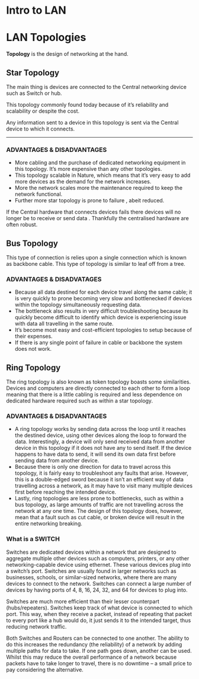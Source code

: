 # Intro to LAN

# LAN Topologies

**Topology** is the design of networking at the hand.

## Star Topology

The main thing is devices are connected to the Central networking device such as Switch or hub.

This topology commonly found today because of it’s reliability and scalability or despite the cost.

Any information sent to a device in this topology is sent via the Central device to which it connects.

---

### ADVANTAGES & DISADVANTAGES

- More cabling and the purchase of dedicated networking equipment in this topology. It’s more expensive than any other topologies.
- This topology scalable in Nature, which means that it’s very easy to add more devices as the demand for the network increases.
- More the network scales more the maintenance required to keep the network functional.
- Further more star topology is prone to failure , abeit reduced.

If the Central hardware that connects devices fails there devices will no longer be to receive or send data . Thankfully the centralised hardware are often robust.

## Bus Topology

This type of connection is relies upon a single connection which is known as backbone cable. This type of topology is similar to leaf off from a tree.

### ADVANTAGES & DISADVATAGES

- Because all data destined for each device travel along the same cable; it is very quickly to prone becoming very slow and bottlenecked if devices within the topology simultaneously requesting data.
- The bottleneck also results in very difficult troubleshooting because its quickly become difficult to identify which device is experiencing issue with data all travelling in the same route.
- It’s become most easy and cost-efficient topologies to setup because of their expenses.
- If there is any single point of failure in cable or backbone the system does not work.

## Ring Topology

The ring topology is also known as token topology boasts some similarities. Devices and computers are directly connected to each other to form a loop meaning that there is a little cabling is required and less dependence on dedicated hardware required such as within a star topology.

### ADVANTAGES & DISADVANTAGES

- A ring topology works by sending data across the loop until it reaches the destined device, using other devices along the loop to forward the data. Interestingly, a device will only send received data from another device in this topology if it does not have any to send itself. If the device happens to have data to send, it will send its own data first before sending data from another device.
- Because there is only one direction for data to travel across this topology, it is fairly easy to troubleshoot any faults that arise. However, this is a double-edged sword because it isn’t an efficient way of data travelling across a network, as it may have to visit many multiple devices first before reaching the intended device.
- Lastly, ring topologies are less prone to bottlenecks, such as within a bus topology, as large amounts of traffic are not travelling across the network at any one time. The design of this topology does, however, mean that a fault such as cut cable, or broken device will result in the entire networking breaking.

### What is a SWITCH

Switches are dedicated devices within a network that are designed to aggregate multiple other devices such as computers, printers, or any other networking-capable device using ethernet. These various devices plug into a switch’s port. Switches are usually found in larger networks such as businesses, schools, or similar-sized networks, where there are many devices to connect to the network. Switches can connect a large number of devices by having ports of 4, 8, 16, 24, 32, and 64 for devices to plug into.

Switches are much more efficient than their lesser counterpart (hubs/repeaters). Switches keep track of what device is connected to which port. This way, when they receive a packet, instead of repeating that packet to every port like a hub would do, it just sends it to the intended target, thus reducing network traffic.

Both Switches and Routers can be connected to one another. The ability to do this increases the redundancy (the reliability) of a network by adding multiple paths for data to take. If one path goes down, another can be used. Whilst this may reduce the overall performance of a network because packets have to take longer to travel, there is no downtime – a small price to pay considering the alternative.